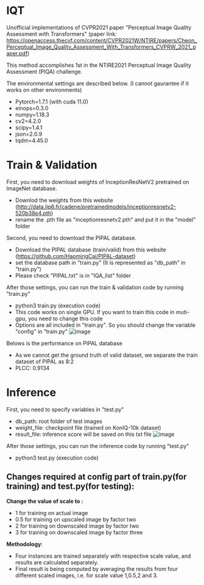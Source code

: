 # IQT
Unofficial implementations of CVPR2021 paper "Perceptual Image Quality Assessment with Transformers" (paper link: https://openaccess.thecvf.com/content/CVPR2021W/NTIRE/papers/Cheon_Perceptual_Image_Quality_Assessment_With_Transformers_CVPRW_2021_paper.pdf)

This method accomplishes 1st in the NTIRE2021 Perceptual Image Quality Assessment (PIQA) challenge.

The environmental settings are described below. (I cannot gaurantee if it works on other environments)
- Pytorch=1.7.1 (with cuda 11.0)
- einops=0.3.0
- numpy=1.18.3
- cv2=4.2.0
- scipy=1.4.1
- json=2.0.9
- tqdm=4.45.0

# Train & Validation
First, you need to download weights of InceptionResNetV2 pretrained on ImageNet database.
- Downlod the weights from this website (http://data.lip6.fr/cadene/pretrainedmodels/inceptionresnetv2-520b38e4.pth)
- rename the .pth file as "inceptionresnetv2.pth" and put it in the "model" folder

Second, you need to download the PIPAL database.
- Download the PIPAL database (train/valid) from this website (https://github.com/HaomingCai/PIPAL-dataset)
- set the database path in "train.py" (It is represented as "db_path" in "train.py")
- Please check "PIPAL.txt" is in "IQA_list" folder

After those settings, you can run the train & validation code by running "train.py"
- python3 train.py (execution code)
- This code works on single GPU. If you want to train this code in muti-gpu, you need to change this code
- Options are all included in "train.py". So you should change the variable "config" in "train.py"
![image](https://user-images.githubusercontent.com/77471764/138200352-6d0e1749-3d0d-40b3-a882-98958924a66c.png)

Belows is the performance on PIPAL database
- As we cannot get the ground truth of valid dataset, we separate the train dataset of PIPAL as 8:2
- PLCC: 0.9134

# Inference
First, you need to specify variables in "test.py"
- db_path: root folder of test images
- weight_file: checkpoint file (trained on KonIQ-10k dataset)
- result_file: inference score will be saved on this txt file
![image](https://user-images.githubusercontent.com/77471764/138201052-53df7ca3-d0a7-4cf7-9551-f6a96313bfd4.png)


After those settings, you can run the inference code by running "test.py"
- python3 test.py (execution code)


## Changes required at config part of train.py(for training) and test.py(for testing):

**Change the value of scale to :**

* 1 for training on actual image
* 0.5 for training on upscaled image by factor two
* 2 for training on downscaled image by factor two
* 3 for training on downscaled image by factor three

**Methodology**:

* Four instances are trained separately with respective scale value, and results are calculated separately.
* Final result is being computed by averaging the results from four different scaled images, i.e. for scale value 1,0.5,2 and 3.
